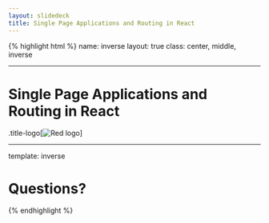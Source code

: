 ```yaml
---
layout: slidedeck
title: Single Page Applications and Routing in React
---
```


{% highlight html %}
name: inverse
layout: true
class: center, middle, inverse

---

# Single Page Applications and Routing in React

.title-logo[![Red logo](/public/img/red-logo-white.svg)]

---

template: inverse

# Questions?

{% endhighlight %}